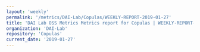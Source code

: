 ```yaml
---
layout: 'weekly'
permalink: '/metrics/DAI-Lab/Copulas/WEEKLY-REPORT-2019-01-27'
title: 'DAI Lab OSS Metrics Metrics report for Copulas | WEEKLY-REPORT-2019-01-27'
organization: 'DAI-Lab'
repository: 'Copulas'
current_date: '2019-01-27'
---
```

